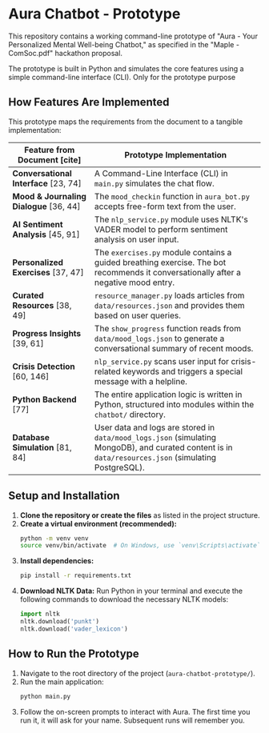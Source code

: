 
# Aura Chatbot - Prototype

This repository contains a working command-line prototype of "Aura - Your Personalized Mental Well-being Chatbot," as specified in the "Maple - ComSoc.pdf" hackathon proposal.

The prototype is built in Python and simulates the core features using a simple command-line interface (CLI). Only for the prototype purpose

## How Features Are Implemented

This prototype maps the requirements from the document to a tangible implementation:

| Feature from Document [cite] | Prototype Implementation |
| --- | --- |
| **Conversational Interface** [23, 74] | A Command-Line Interface (CLI) in `main.py` simulates the chat flow. |
| **Mood & Journaling Dialogue** [36, 44] | The `mood_checkin` function in `aura_bot.py` accepts free-form text from the user. |
| **AI Sentiment Analysis** [45, 91] | The `nlp_service.py` module uses NLTK's VADER model to perform sentiment analysis on user input. |
| **Personalized Exercises** [37, 47] | The `exercises.py` module contains a guided breathing exercise. The bot recommends it conversationally after a negative mood entry. |
| **Curated Resources** [38, 49] | `resource_manager.py` loads articles from `data/resources.json` and provides them based on user queries. |
| **Progress Insights** [39, 61] | The `show_progress` function reads from `data/mood_logs.json` to generate a conversational summary of recent moods. |
| **Crisis Detection** [60, 146] | `nlp_service.py` scans user input for crisis-related keywords and triggers a special message with a helpline. |
| **Python Backend** [77] | The entire application logic is written in Python, structured into modules within the `chatbot/` directory. |
| **Database Simulation** [81, 84] | User data and logs are stored in `data/mood_logs.json` (simulating MongoDB), and curated content is in `data/resources.json` (simulating PostgreSQL). |

## Setup and Installation

1.  **Clone the repository or create the files** as listed in the project structure.
2.  **Create a virtual environment (recommended):**
    ```bash
    python -m venv venv
    source venv/bin/activate  # On Windows, use `venv\Scripts\activate`
    ```
3.  **Install dependencies:**
    ```bash
    pip install -r requirements.txt
    ```
4.  **Download NLTK Data:**
    Run Python in your terminal and execute the following commands to download the necessary NLTK models:
    ```python
    import nltk
    nltk.download('punkt')
    nltk.download('vader_lexicon')
    ```

## How to Run the Prototype

1.  Navigate to the root directory of the project (`aura-chatbot-prototype/`).
2.  Run the main application:
    ```bash
    python main.py
    ```
3.  Follow the on-screen prompts to interact with Aura. The first time you run it, it will ask for your name. Subsequent runs will remember you.


